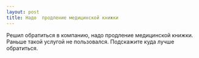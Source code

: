 ```yaml
---
layout: post 
title: Надо  продление медицинской книжки 
--- 
```

Решил обратиться в компанию, надо  продление медицинской книжки. Раньше такой услугой не пользовался. Подскажите куда лучше обратиться.